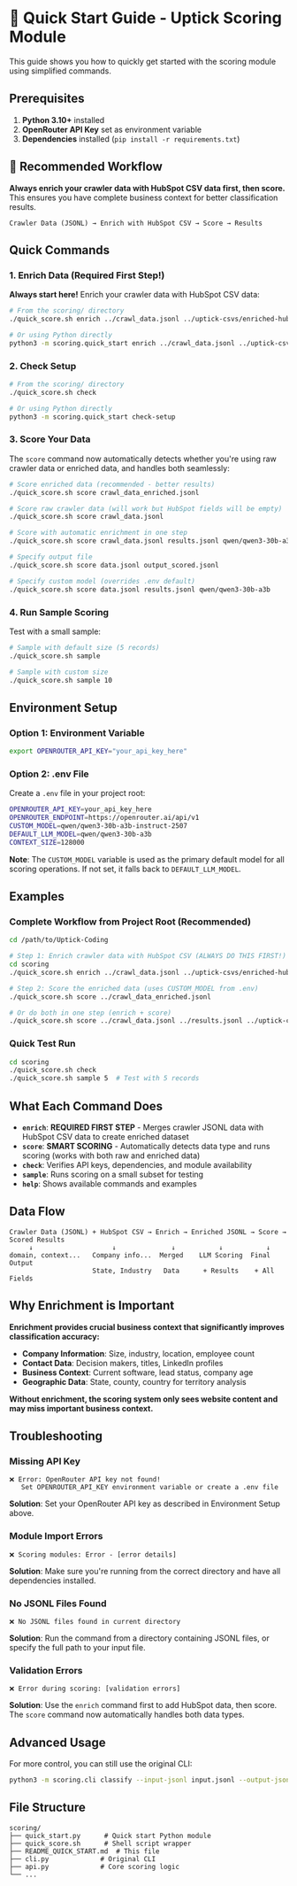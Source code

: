 # 🚀 Quick Start Guide - Uptick Scoring Module

This guide shows you how to quickly get started with the scoring module using simplified commands.

## Prerequisites

1. **Python 3.10+** installed
2. **OpenRouter API Key** set as environment variable
3. **Dependencies** installed (`pip install -r requirements.txt`)

## 🎯 Recommended Workflow

**Always enrich your crawler data with HubSpot CSV data first, then score.** This ensures you have complete business context for better classification results.

```
Crawler Data (JSONL) → Enrich with HubSpot CSV → Score → Results
```

## Quick Commands

### 1. Enrich Data (Required First Step!)

**Always start here!** Enrich your crawler data with HubSpot CSV data:

```bash
# From the scoring/ directory
./quick_score.sh enrich ../crawl_data.jsonl ../uptick-csvs/enriched-hubspot-TAM-08-25.csv

# Or using Python directly
python3 -m scoring.quick_start enrich ../crawl_data.jsonl ../uptick-csvs/enriched-hubspot-TAM-08-25.csv
```

### 2. Check Setup

```bash
# From the scoring/ directory
./quick_score.sh check

# Or using Python directly
python3 -m scoring.quick_start check-setup
```

### 3. Score Your Data

The `score` command now automatically detects whether you're using raw crawler data or enriched data, and handles both seamlessly:

```bash
# Score enriched data (recommended - better results)
./quick_score.sh score crawl_data_enriched.jsonl

# Score raw crawler data (will work but HubSpot fields will be empty)
./quick_score.sh score crawl_data.jsonl

# Score with automatic enrichment in one step
./quick_score.sh score crawl_data.jsonl results.jsonl qwen/qwen3-30b-a3b ../uptick-csvs/enriched-hubspot-TAM-08-25.csv

# Specify output file
./quick_score.sh score data.jsonl output_scored.jsonl

# Specify custom model (overrides .env default)
./quick_score.sh score data.jsonl results.jsonl qwen/qwen3-30b-a3b
```

### 4. Run Sample Scoring

Test with a small sample:

```bash
# Sample with default size (5 records)
./quick_score.sh sample

# Sample with custom size
./quick_score.sh sample 10
```

## Environment Setup

### Option 1: Environment Variable

```bash
export OPENROUTER_API_KEY="your_api_key_here"
```

### Option 2: .env File

Create a `.env` file in your project root:

```bash
OPENROUTER_API_KEY=your_api_key_here
OPENROUTER_ENDPOINT=https://openrouter.ai/api/v1
CUSTOM_MODEL=qwen/qwen3-30b-a3b-instruct-2507
DEFAULT_LLM_MODEL=qwen/qwen3-30b-a3b
CONTEXT_SIZE=128000
```

**Note**: The `CUSTOM_MODEL` variable is used as the primary default model for all scoring operations. If not set, it falls back to `DEFAULT_LLM_MODEL`.

## Examples

### Complete Workflow from Project Root (Recommended)

```bash
cd /path/to/Uptick-Coding

# Step 1: Enrich crawler data with HubSpot CSV (ALWAYS DO THIS FIRST!)
cd scoring
./quick_score.sh enrich ../crawl_data.jsonl ../uptick-csvs/enriched-hubspot-TAM-08-25.csv

# Step 2: Score the enriched data (uses CUSTOM_MODEL from .env)
./quick_score.sh score ../crawl_data_enriched.jsonl

# Or do both in one step (enrich + score)
./quick_score.sh score ../crawl_data.jsonl ../results.jsonl ../uptick-csvs/enriched-hubspot-TAM-08-25.csv
```

### Quick Test Run

```bash
cd scoring
./quick_score.sh check
./quick_score.sh sample 5  # Test with 5 records
```

## What Each Command Does

- **`enrich`**: **REQUIRED FIRST STEP** - Merges crawler JSONL data with HubSpot CSV data to create enriched dataset
- **`score`**: **SMART SCORING** - Automatically detects data type and runs scoring (works with both raw and enriched data)
- **`check`**: Verifies API keys, dependencies, and module availability
- **`sample`**: Runs scoring on a small subset for testing
- **`help`**: Shows available commands and examples

## Data Flow

```
Crawler Data (JSONL) + HubSpot CSV → Enrich → Enriched JSONL → Score → Scored Results
     ↓                    ↓              ↓           ↓           ↓
domain, context...   Company info...  Merged    LLM Scoring  Final Output
                     State, Industry   Data      + Results    + All Fields
```

## Why Enrichment is Important

**Enrichment provides crucial business context that significantly improves classification accuracy:**

- **Company Information**: Size, industry, location, employee count
- **Contact Data**: Decision makers, titles, LinkedIn profiles  
- **Business Context**: Current software, lead status, company age
- **Geographic Data**: State, county, country for territory analysis

**Without enrichment, the scoring system only sees website content and may miss important business context.**

## Troubleshooting

### Missing API Key

```
❌ Error: OpenRouter API key not found!
   Set OPENROUTER_API_KEY environment variable or create a .env file
```

**Solution**: Set your OpenRouter API key as described in Environment Setup above.

### Module Import Errors

```
❌ Scoring modules: Error - [error details]
```

**Solution**: Make sure you're running from the correct directory and have all dependencies installed.

### No JSONL Files Found

```
❌ No JSONL files found in current directory
```

**Solution**: Run the command from a directory containing JSONL files, or specify the full path to your input file.

### Validation Errors

```
❌ Error during scoring: [validation errors]
```

**Solution**: Use the `enrich` command first to add HubSpot data, then score. The `score` command now automatically handles both data types.

## Advanced Usage

For more control, you can still use the original CLI:

```bash
python3 -m scoring.cli classify --input-jsonl input.jsonl --output-jsonl output.jsonl --model qwen/qwen3-30b-a3b
```

## File Structure

```
scoring/
├── quick_start.py      # Quick start Python module
├── quick_score.sh      # Shell script wrapper
├── README_QUICK_START.md  # This file
├── cli.py             # Original CLI
├── api.py             # Core scoring logic
└── ...
```